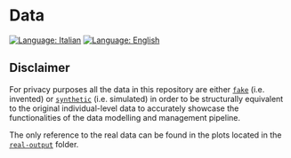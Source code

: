 # Data

[![Language: Italian](https://img.shields.io/badge/Language-Italian-blue.svg)](https://github.com/UniTo-SEPI/COVID-19_Piedmont/tree/main/data/README-ITA.md) 
[![Language: English](https://img.shields.io/badge/Language-English-red.svg)](https://github.com/UniTo-SEPI/COVID-19_Piedmont/tree/main/data/README.md)

## Disclaimer 

For privacy purposes all the data in this repository are either [`fake`](https://github.com/UniTo-SEPI/COVID-19_Piedmont/tree/main/data/fake-input) (i.e. invented) or [`synthetic`](https://github.com/UniTo-SEPI/COVID-19_Piedmont/tree/main/data/synthetic-input) (i.e. simulated) in order to be structurally equivalent to the original individual-level data to accurately showcase the functionalities of the data modelling and management pipeline. 

The only reference to the real data can be found in the plots located in the [`real-output`](https://github.com/UniTo-SEPI/COVID-19_Piedmont/tree/main/images/plots/real-output) folder. 
